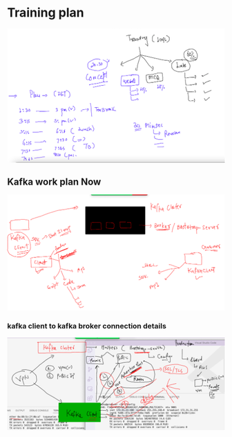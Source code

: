 # Training plan 

<img src="plan.png">

## Kafka work plan Now 

<img src="kafkaw.png">

### kafka client to kafka broker connection details 

<img src="kafka-connect.png">





